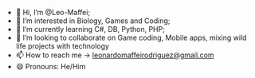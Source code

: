 - 👋 Hi, I’m @Leo-Maffei;
- 👀 I’m interested in Biology, Games and Coding;
- 🌱 I’m currently learning C#, DB, Python, PHP;
- 💞️ I’m looking to collaborate on Game coding, Mobile apps, mixing wild life projects with technology
- 📫 How to reach me -> leonardomaffeirodriguez@gmail.com
- 😄 Pronouns: He/Him
